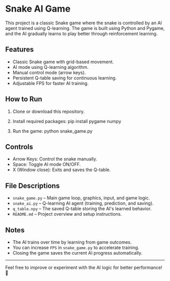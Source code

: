 # Snake AI Game

This project is a classic Snake game where the snake is controlled by an AI agent trained using Q-learning. The game is built using Python and Pygame, and the AI gradually learns to play better through reinforcement learning.

## Features

- Classic Snake game with grid-based movement.
- AI mode using Q-learning algorithm.
- Manual control mode (arrow keys).
- Persistent Q-table saving for continuous learning.
- Adjustable FPS for faster AI training.

## How to Run

1. Clone or download this repository.

2. Install required packages:
pip install pygame numpy

3. Run the game:
python snake_game.py


## Controls

- Arrow Keys: Control the snake manually.
- Space: Toggle AI mode ON/OFF.
- X (Window close): Exits and saves the Q-table.

## File Descriptions

- `snake_game.py` – Main game loop, graphics, input, and game logic.
- `snake_ai.py` – Q-learning AI agent (training, prediction, and saving).
- `q_table.npy` – The saved Q-table storing the AI's learned behavior.
- `README.md` – Project overview and setup instructions.

## Notes

- The AI trains over time by learning from game outcomes.
- You can increase `FPS` in `snake_game.py` to accelerate training.
- Closing the game saves the current AI progress automatically.

---

Feel free to improve or experiment with the AI logic for better performance! 🚀
